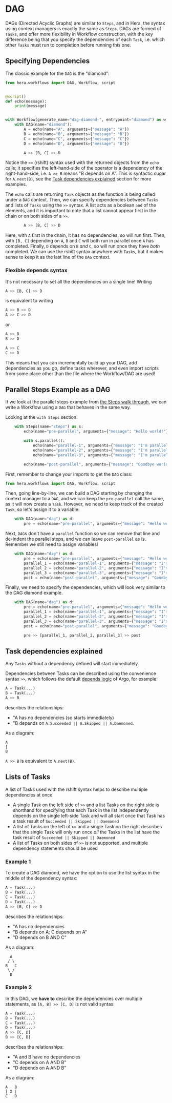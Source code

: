 # DAG

DAGs (Directed Acyclic Graphs) are similar to `Steps`, and in Hera, the syntax using context managers is exactly the same as `Steps`.
DAGs are formed of `Tasks`, and offer more flexibility in Workflow construction, with the key difference being that you
specify the dependencies of each `Task`, i.e. which other `Tasks` must run to completion before running this one.

## Specifying Dependencies

The classic example for the `DAG` is the "diamond":

```py
from hera.workflows import DAG, Workflow, script


@script()
def echo(message):
    print(message)


with Workflow(generate_name="dag-diamond-", entrypoint="diamond") as w:
    with DAG(name="diamond"):
        A = echo(name="A", arguments={"message": "A"})
        B = echo(name="B", arguments={"message": "B"})
        C = echo(name="C", arguments={"message": "C"})
        D = echo(name="D", arguments={"message": "D"})

        A >> [B, C] >> D
```

Notice the `>>` (rshift) syntax used with the returned objects from the `echo` calls; it specifies the left-hand-side of
the operator is a dependency of the right-hand-side, i.e. `A >> B` means "B depends on A". This is syntactic sugar for
`A.next(B)`, see the [Task dependencies explained](#task-dependencies-explained) section for more examples.

The `echo` calls are returning `Task` objects as the function is being called under a `DAG` context. Then, we can
specify dependencies between `Tasks` and lists of `Tasks` using the `>>` syntax. A list acts as a boolean `and` of the
elements, and it is important to note that a list cannot appear first in the chain or on both sides of a `>>`.

```py
        A >> [B, C] >> D
```

Here, with `A` first in the chain, it has no dependencies, so will run first. Then, with `[B, C]` depending on `A`, `B`
and `C` will both run in parallel once `A` has completed. Finally, `D` depends on `B` *and* `C`, so will run once they
have *both* completed. We can use the rshift syntax anywhere with `Tasks`, but it makes sense to keep it as the last
line of the `DAG` context.

### Flexible depends syntax

It's not necessary to set all the dependencies on a single line! Writing 

```python
A >> [B, C] >> D
``` 

is equivalent to writing

```python
A >> B >> D
A >> C >> D
```

or

```python
A >> B
B >> D

A >> C
C >> D
```

This means that you can incrementally build up your DAG, add dependencies as you go, define tasks wherever, and even
import scripts from some place other than the file where the Workflow/DAG are used!

## Parallel Steps Example as a DAG

If we look at the parallel steps example from [the Steps walk through](steps.md#parallel-steps), we can write a Workflow
using a `DAG` that behaves in the same way.

Looking at the `with Steps` section:

```py
    with Steps(name="steps") as s:
        echo(name="pre-parallel", arguments={"message": "Hello world!"})

        with s.parallel():
            echo(name="parallel-1", arguments={"message": "I'm parallel-1!"})
            echo(name="parallel-2", arguments={"message": "I'm parallel-2!"})
            echo(name="parallel-3", arguments={"message": "I'm parallel-3!"})

        echo(name="post-parallel", arguments={"message": "Goodbye world!"})
```

First, remember to change your imports to get the `DAG` class:

```py
from hera.workflows import DAG, Workflow, script
```

Then, going line-by-line, we can build a DAG starting by changing the context manager to a `DAG`, and we can keep the
`pre-parallel` call the same, as it will now create a `Task`. However, we need to keep track of the created `Task`, so
let's assign it to a variable:

```py
    with DAG(name="dag") as d:
        pre = echo(name="pre-parallel", arguments={"message": "Hello world!"})
```

Next, `DAG`s don't have a `parallel` function so we can remove that line and de-indent the parallel steps, and we can
leave `post-parallel` as is. Remember we still need to assign variables!

```py
    with DAG(name="dag") as d:
        pre = echo(name="pre-parallel", arguments={"message": "Hello world!"})
        parallel_1 = echo(name="parallel-1", arguments={"message": "I'm parallel-1!"})
        parallel_2 = echo(name="parallel-2", arguments={"message": "I'm parallel-2!"})
        parallel_3 = echo(name="parallel-3", arguments={"message": "I'm parallel-3!"})
        post = echo(name="post-parallel", arguments={"message": "Goodbye world!"})
```

Finally, we need to specify the dependencies, which will look very similar to the DAG diamond example.

```py
    with DAG(name="dag") as d:
        pre = echo(name="pre-parallel", arguments={"message": "Hello world!"})
        parallel_1 = echo(name="parallel-1", arguments={"message": "I'm parallel-1!"})
        parallel_2 = echo(name="parallel-2", arguments={"message": "I'm parallel-2!"})
        parallel_3 = echo(name="parallel-3", arguments={"message": "I'm parallel-3!"})
        post = echo(name="post-parallel", arguments={"message": "Goodbye world!"})

        pre >> [parallel_1, parallel_2, parallel_3] >> post
```

## Task dependencies explained

Any `Tasks` without a dependency defined will start immediately.

Dependencies between Tasks can be described using the convenience syntax `>>`, which follows the default
[depends logic](https://argoproj.github.io/argo-workflows/enhanced-depends-logic/#depends) of Argo, for example:

```py
A = Task(...)
B = Task(...)
A >> B
```

describes the relationships:

* "A has no dependencies (so starts immediately)
* "B depends on `A.Succeeded || A.Skipped || A.Daemoned`.

As a diagram:

```
A
|
B
```

`A >> B` is equivalent to `A.next(B)`.

## Lists of Tasks

A list of Tasks used with the rshift syntax helps to describe multiple dependencies at once.

* A single Task on the left side of `>>` and a list Tasks on the right side is shorthand for specifying that each Task
  in the list independently depends on the single left-side Task and will all start once that Task has a task result of
  `Succeeded || Skipped || Daemoned`
* A list of Tasks on the left of `>>` and a single Task on the right describes that the single Task will only run once
  _all_ the Tasks in the list have the task result of `Succeeded || Skipped || Daemoned`
* A list of Tasks on both sides of `>>` is not supported, and multiple dependency statements should be used


### Example 1

To create a DAG diamond, we have the option to use the list syntax in the middle of the dependency syntax:

```py
A = Task(...)
B = Task(...)
C = Task(...)
D = Task(...)
A >> [B, C] >> D
```

describes the relationships:

* "A has no dependencies
* "B depends on A; C depends on A"
* "D depends on B AND C"

As a diagram:

```
  A
 / \
B   C
 \ /
  D
```

### Example 2

In this DAG, we **have to** describe the dependencies over multiple statements, as `[A, B] >> [C, D]` is not valid syntax:

```py
A = Task(...)
B = Task(...)
C = Task(...)
D = Task(...)
A >> [C, D]
B >> [C, D]
```

describes the relationships:

* "A and B have no dependencies
* "C depends on A AND B"
* "D depends on A AND B"

As a diagram:

```
A   B
| X |
C   D
```